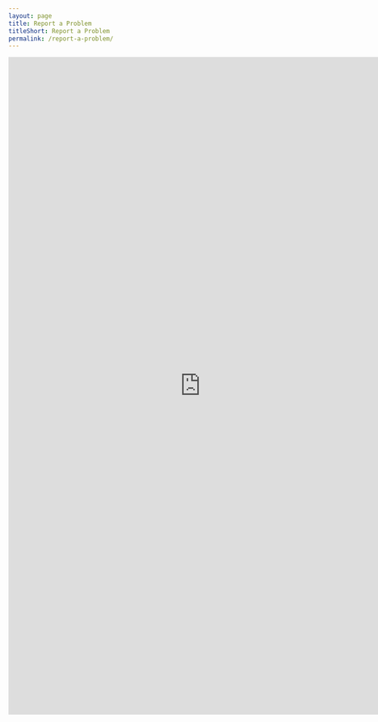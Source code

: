 ```yaml
---
layout: page
title: Report a Problem
titleShort: Report a Problem
permalink: /report-a-problem/
---
```


<iframe src="https://docs.google.com/forms/d/1aHeS2W2vk3yF13baG8dO_MfVlLfeELbE0akoxkZNpCo/viewform?embedded=true" width="760" height="1300" frameborder="0" marginheight="0" marginwidth="0">Loading...</iframe>